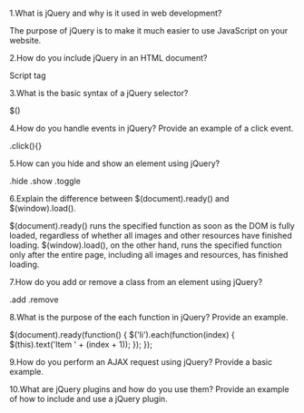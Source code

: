 1.What is jQuery and why is it used in web development?

The purpose of jQuery is to make it much easier to use JavaScript on your website.

2.How do you include jQuery in an HTML document?

Script tag

3.What is the basic syntax of a jQuery selector?

$()

4.How do you handle events in jQuery? Provide an example of a click event.

.click(){}

5.How can you hide and show an element using jQuery?

.hide .show .toggle

6.Explain the difference between $(document).ready() and $(window).load().

$(document).ready() runs the specified function as soon as the DOM is fully loaded, regardless of whether all images and other resources have finished loading. $(window).load(), on the other hand, runs the specified function only after the entire page, including all images and resources, has finished loading.

7.How do you add or remove a class from an element using jQuery?

.add .remove

8.What is the purpose of the each function in jQuery? Provide an example.

$(document).ready(function() {
    $('li').each(function(index) {
        $(this).text('Item ' + (index + 1));
    });
});

9.How do you perform an AJAX request using jQuery? Provide a basic example.



10.What are jQuery plugins and how do you use them? Provide an example of how to include and use a jQuery plugin.